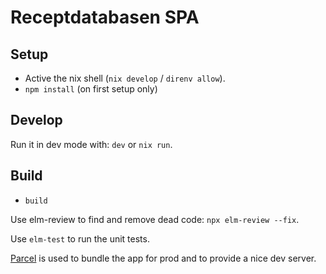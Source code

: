 # Receptdatabasen SPA

## Setup

- Active the nix shell (`nix develop` / `direnv allow`).
- `npm install` (on first setup only)

## Develop

Run it in dev mode with: `dev` or `nix run`.

## Build

- `build`

Use elm-review to find and remove dead code: `npx elm-review --fix`.

Use `elm-test` to run the unit tests.

[Parcel](https://parceljs.org/) is used to bundle the app for prod and to provide a nice dev server.
